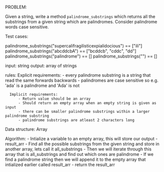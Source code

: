 PROBLEM:

Given a string, write a method `palindrome_substrings` which returns
all the substrings from a given string which are palindromes. Consider
palindrome words case sensitive.

Test cases:

palindrome_substrings("supercalifragilisticexpialidocious") == ["ili"]
palindrome_substrings("abcddcbA") == ["bcddcb", "cddc", "dd"]
palindrome_substrings("palindrome") == []
palindrome_substrings("") == []

input: string
output: array of strings

rules: 
      Explicit requirements:
          - every palindrome substring is a string that read the same forwards
          backwards
          - palindromes are case sensitive so e.g. 'ada' is a palindrome and 'Ada' is not
          
      Implicit requirements:
          - Return value should be an array
          - Should return an empty array when an empty string is given as input
          - there can be smaller palindrome substrings within a larger palindrome substring
          - palindrome substrings are atleast 2 characters long

Data structure: Array

Algorithm:
    - Intialize a variable to an empty array, this will store our output - result_arr
    - Find all the possible substrings from the given string and store in another
    array, lets call it all_substrings
    - Then we will iterate through this array that is all_substrings and find out
    which ones are palindrome
    - If we find a palindrome string then we will append it to the empty array that
    intialized earlier called result_arr
    - return the result_arr